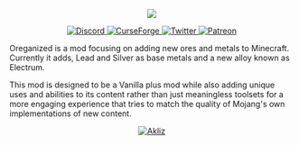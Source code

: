 <p align="center">
    <img src="https://i.imgur.com/ptOIvrD.png">
</p>

<p align="center">

  <a href="https://discord.gg/JmMf7CEKsx">
    <img alt="Discord" src="https://img.shields.io/discord/780149719611473930?color=ff8c5a&label=%20&labelColor=525474&logoColor=white&style=for-the-badge&logo=discord">
  </a>

  <a href="https://www.curseforge.com/minecraft/mc-mods/oreganized">
    <img alt="CurseForge" src="https://img.shields.io/badge/Curseforge-Team_Galena?label=&color=ff8c5a&labelColor=525474&style=for-the-badge&logo=Curseforge&logoColor=white">
  </a>

  <a href="https://twitter.com/Oreganized_mod">
    <img alt="Twitter" src="https://img.shields.io/twitter/follow/Oreganized_mod?label=&color=ff8c5a&labelColor=525474&style=for-the-badge&logo=Twitter&logoColor=white">
  </a>
  
  <a href="https://www.patreon.com/teamgalena">
    <img alt="Patreon" src="https://img.shields.io/badge/Patreon-Team_Galena?label=&color=ff8c5a&labelColor=525474&style=for-the-badge&logo=Patreon&logoColor=white">
  </a>
</p>

Oreganized is a mod focusing on adding new ores and metals to Minecraft. Currently it adds, Lead and Silver as base metals and a new alloy known as Electrum.

This mod is designed to be a Vanilla plus mod while also adding unique uses and abilities to its content rather than just meaningless toolsets for a more engaging experience that tries to match the quality of Mojang's own implementations of new content.

<p align="center">
    <a href="https://www.akliz.net/galena">
        <img alt="Akliz" src="https://i.imgur.com/aD9X866.png">
    </a>
</p>